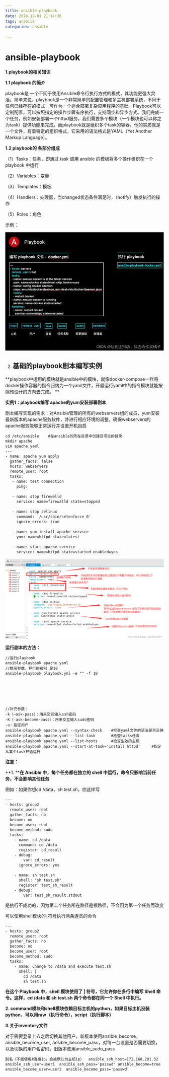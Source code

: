 ```yaml
---
title: ansible-playbook
date: 2024-12-01 21:14:36
tags: ansbile
categories: ansible

---
```


# ansible-playbook

<!-- more -->

**1.playbook的相关知识**

**1.1 playbook 的简介**

playbook是 一个不同于使用Ansible命令行执行方式的模式，其功能更强大灵活。简单来说，playbook是一个非常简单的配置管理和多主机部署系统，不同于任何已经存在的模式，可作为一个适合部署复杂应用程序的基础。Playbook可以定制配置，可以按照指定的操作步骤有序执行，支持同步和异步方式。我们完成一个任务，例如安装部署一个httpd服务，我们需要多个模块（一个模块也可以称之为task）提供功能来完成。而playbook就是组织多个task的容器，他的实质就是一个文件，有着特定的组织格式，它采用的语法格式是YAML（Yet Another Markup Language）。

**1.2 playbook的 各部分组成**

（1）Tasks：任务，即通过 task 调用 ansible 的模板将多个操作组织在一个 playbook 中运行

（2）Variables：变量

（3）Templates：模板

（4）Handlers：处理器，当changed状态条件满足时，（notify）触发执行的操作

（5）Roles：角色

示例：

![img](/iamges/ansible-playbook/1.png)

2. ## 基础的playbook剧本编写实例

**playbook中运用的模块就是ansible中的模块，就像docker-compose一样将docker操作容器的指令归纳为一个yaml文件，开启运行yaml中的指令模块就能按照预设计的方向去完成。 **

**实例1：playbook编写 apache的yum安装部署剧本**

剧本编写实现的需求：对Ansible管理的所有的webservers组的成员，yum安装最新版本的apache服务软件，并进行相应环境的调整，确保webservers的apache服务能够正常运行并设置开机自启

```
cd /etc/ansible    #在ansible的所在目录中创建该项目的目录
mkdir apache
vim apache.yaml
---
- name: apache yum apply
  gather_facts: false
  hosts: webservers
  remote_user: root
  tasks:
   - name: test connection
     ping:
 
   - name: stop firewalld
     service: name=firewalld state=stopped
 
   - name: stop selinux
     command: '/usr/sbin/setenforce 0'
     ignore_errors: true
 
   - name: yum install apache service
     yum: name=httpd state=latest
 
   - name: start apache service
     service: name=httpd state=started enabled=yes
```

![img](/iamges/ansible-playbook/2.png)

**运行剧本的方法：**

```
//运行playbook
ansible-playbook apache.yaml
//携带参数，并行的级别 是10
ansible-playbook playbook.yml -e "" -f 10
 
 
 
 
 
 
//补充参数：
-k（–ask-pass）：用来交互输入ssh密码
-K（-ask-become-pass）：用来交互输入sudo密码
-u：指定用户
ansible-playbook apache.yaml --syntax-check    #检查yaml文件的语法是否正确
ansible-playbook apache.yaml --list-task       #检查tasks任务
ansible-playbook apache.yaml --list-hosts      #检查生效的主机
ansible-playbook apache.yaml --start-at-task='install httpd'     #指定从某个task开始运行
```

**注意：**

**1. ****在 Ansible 中，每个任务都在独立的 shell 中运行，命令只影响当前任务，不会影响其他任务**

例如：如果你想cd /data，sh test.sh，你这样写

```
---
- hosts: group2
  remote_user: root
  gather_facts: no
  become: no
  become_user: root
  become_method: sudo
  tasks:
    - name: cd /data
      command: cd /data
      register: cd_result
    - debug: 
        var: cd_result
      ignore_errors: yes

    - name: sh test.sh
      shell: "sh test.sh"
      register: test_sh_result
    - debug: 
        var: test_sh_result.stdout
```

是执行不成功的，因为第二个任务所在路径是根路径，不会因为第一个任务而改变

可以使用shell模块的`|`符号执行两条连贯的命令

```
---
- hosts: group2
  remote_user: root
  gather_facts: no
  become: no
  become_user: root
  become_method: sudo
  tasks:
    - name: Change to /data and execute test.sh
      shell: |
        cd /data
        sh test.sh
```

**在这个 Playbook 中，****shell**** 模块使用了 ****|**** 符号，它允许你在多行中编写 Shell 命令。这样，****cd /data**** 和 ****sh test.sh**** 两个命令都在同一个 Shell 中执行。**

**2. command模块和shell模块依赖目标主机的python，如果目标主机没装python，可以用raw（执行命令），script（执行脚本）**

**3.关于inventory文件**

对于需要登录上去之后切换其他用户，新版本使用ansible_become， ansible_become_user, ansible_become_pass，对每一台设置是否需要切换，以及切换的用户名密码，旧版本使用ansible_sudo_pass

```
别名（不能使用#连接ip，会被默认为主机ip）  ansible_ssh_host=172.168.201.32  ansible_ssh_user=user1  ansible_ssh_pass='passwd' ansible_become=true ansible_become_user=user2  ansible_become_pass='passwd'
```

